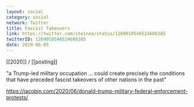 ```yaml
---
layout: social
category: social
network: Twitter
title: Fascist Takeovers
link: https://twitter.com/steinea/status/1269010546524688385
twitterID: 1269010546524688385
date: 2020-06-05
---
```


[[2020]] / [[posting]]

"a Trump-led military occupation ... could create precisely the conditions that have preceded fascist takeovers of other nations in the past"

<https://jacobin.com/2020/06/donald-trump-military-federal-enforcement-protests/>
